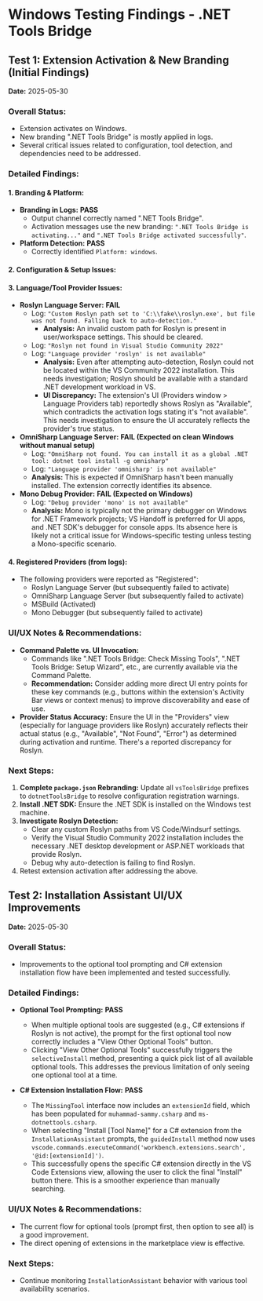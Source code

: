 # Windows Testing Findings - .NET Tools Bridge

## Test 1: Extension Activation & New Branding (Initial Findings)

**Date:** 2025-05-30

### Overall Status:
- Extension activates on Windows.
- New branding ".NET Tools Bridge" is mostly applied in logs.
- Several critical issues related to configuration, tool detection, and dependencies need to be addressed.

### Detailed Findings:

#### 1. Branding & Platform:
*   **Branding in Logs:** **PASS**
    *   Output channel correctly named ".NET Tools Bridge".
    *   Activation messages use the new branding: `".NET Tools Bridge is activating..."` and `".NET Tools Bridge activated successfully"`.
*   **Platform Detection:** **PASS**
    *   Correctly identified `Platform: windows`.

#### 2. Configuration & Setup Issues:

#### 3. Language/Tool Provider Issues:
*   **Roslyn Language Server:** **FAIL**
    *   Log: `"Custom Roslyn path set to 'C:\\fake\\roslyn.exe', but file was not found. Falling back to auto-detection."`
        *   **Analysis:** An invalid custom path for Roslyn is present in user/workspace settings. This should be cleared.
    *   Log: `"Roslyn not found in Visual Studio Community 2022"`
    *   Log: `"Language provider 'roslyn' is not available"`
        *   **Analysis:** Even after attempting auto-detection, Roslyn could not be located within the VS Community 2022 installation. This needs investigation; Roslyn should be available with a standard .NET development workload in VS.
        *   **UI Discrepancy:** The extension's UI (Providers window > Language Providers tab) reportedly shows Roslyn as "Available", which contradicts the activation logs stating it's "not available". This needs investigation to ensure the UI accurately reflects the provider's true status.
*   **OmniSharp Language Server:** **FAIL (Expected on clean Windows without manual setup)**
    *   Log: `"OmniSharp not found. You can install it as a global .NET tool: dotnet tool install -g omnisharp"`
    *   Log: `"Language provider 'omnisharp' is not available"`
    *   **Analysis:** This is expected if OmniSharp hasn't been manually installed. The extension correctly identifies its absence.
*   **Mono Debug Provider:** **FAIL (Expected on Windows)**
    *   Log: `"Debug provider 'mono' is not available"`
    *   **Analysis:** Mono is typically not the primary debugger on Windows for .NET Framework projects; VS Handoff is preferred for UI apps, and .NET SDK's debugger for console apps. Its absence here is likely not a critical issue for Windows-specific testing unless testing a Mono-specific scenario.

#### 4. Registered Providers (from logs):
*   The following providers were reported as "Registered":
    *   Roslyn Language Server (but subsequently failed to activate)
    *   OmniSharp Language Server (but subsequently failed to activate)
    *   MSBuild (Activated)
    *   Mono Debugger (but subsequently failed to activate)

### UI/UX Notes & Recommendations:
*   **Command Palette vs. UI Invocation:**
    *   Commands like ".NET Tools Bridge: Check Missing Tools", ".NET Tools Bridge: Setup Wizard", etc., are currently available via the Command Palette.
    *   **Recommendation:** Consider adding more direct UI entry points for these key commands (e.g., buttons within the extension's Activity Bar views or context menus) to improve discoverability and ease of use.
*   **Provider Status Accuracy:** Ensure the UI in the "Providers" view (especially for language providers like Roslyn) accurately reflects their actual status (e.g., "Available", "Not Found", "Error") as determined during activation and runtime. There's a reported discrepancy for Roslyn.

### Next Steps:
1.  **Complete `package.json` Rebranding:** Update all `vsToolsBridge` prefixes to `dotnetToolsBridge` to resolve configuration registration warnings.
2.  **Install .NET SDK:** Ensure the .NET SDK is installed on the Windows test machine.
3.  **Investigate Roslyn Detection:**
    *   Clear any custom Roslyn paths from VS Code/Windsurf settings.
    *   Verify the Visual Studio Community 2022 installation includes the necessary .NET desktop development or ASP.NET workloads that provide Roslyn.
    *   Debug why auto-detection is failing to find Roslyn.
4.  Retest extension activation after addressing the above.

## Test 2: Installation Assistant UI/UX Improvements

**Date:** 2025-05-30

### Overall Status:
- Improvements to the optional tool prompting and C# extension installation flow have been implemented and tested successfully.

### Detailed Findings:

*   **Optional Tool Prompting:** **PASS**
    *   When multiple optional tools are suggested (e.g., C# extensions if Roslyn is not active), the prompt for the first optional tool now correctly includes a "View Other Optional Tools" button.
    *   Clicking "View Other Optional Tools" successfully triggers the `selectiveInstall` method, presenting a quick pick list of all available optional tools. This addresses the previous limitation of only seeing one optional tool at a time.

*   **C# Extension Installation Flow:** **PASS**
    *   The `MissingTool` interface now includes an `extensionId` field, which has been populated for `muhammad-sammy.csharp` and `ms-dotnettools.csharp`.
    *   When selecting "Install [Tool Name]" for a C# extension from the `InstallationAssistant` prompts, the `guidedInstall` method now uses `vscode.commands.executeCommand('workbench.extensions.search', '@id:[extensionId]')`.
    *   This successfully opens the specific C# extension directly in the VS Code Extensions view, allowing the user to click the final "Install" button there. This is a smoother experience than manually searching.

### UI/UX Notes & Recommendations:
*   The current flow for optional tools (prompt first, then option to see all) is a good improvement.
*   The direct opening of extensions in the marketplace view is effective.

### Next Steps:
*   Continue monitoring `InstallationAssistant` behavior with various tool availability scenarios.
